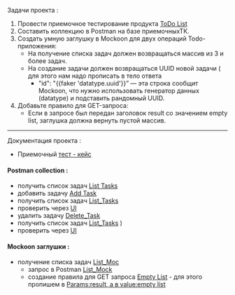  Задачи проекта : 
1. Провести приемочное тестирование продукта [ToDo List](https://sky-todo-list.herokuapp.com/) 
2. Составить коллекцию в Postman на базе приемочныхТК.
3. Создать умную заглушку в Mockoon для двух операций Todo-приложения:
   - На получение списка  задач должен возвращаться массив из 3 и более задач.
   - На создание задачи  должен возвращаться UUID новой задачи ( для этого нам надо прописать в тело ответа 
     -  "id": "{{faker 'datatype.uuid'}}” — эта строка сообщит Mockoon, что нужно  использовать генератор данных (datatype) и подставить рандомный UUID.
4. Добавьте правило для GET-запроса:
   - Если в запросе был передан заголовок result со значением empty list, заглушка должна вернуть пустой массив.
  ---
  Документация проекта :
   - Приемочный [тест - кейс](https://docs.google.com/spreadsheets/d/13p9S8zqcwzTZ3-FcWgr12GGeLUkLYaFfKDshi44NFpA/edit?usp=sharing )
  #### Postman collection :
-  получить список задач   [List Tasks](https://drive.google.com/file/d/1I4ueDJA-Bxw7LRVYtp7tzsSSq6eeACMQ/view?usp=sharing/)
-  добавить задачу [Add Task](https://drive.google.com/file/d/13wl8FVoITrZ9T45Uu-FGtiIPCSuTdV8S/view?usp=sharing/)
-  получить список задач [List_Tasks](https://drive.google.com/file/d/1K6gbeGpgRtn3VYOjGyiyqJf_38Piinek/view?usp=sharing/)
-   проверить через [UI](https://drive.google.com/file/d/1s_Bzwl_wQGkfK-JMbe3jvoU8G7F1m0wf/view?usp=sharing/)
-   удалить задачу [Delete_Task](https://drive.google.com/file/d/1t4ollpOHFrIsZz3jhlQkoIyPpMVmFxTk/view?usp=sharing)
-   получить список задач [List_Tasks](https://drive.google.com/file/d/1C2C3n8FeAJzRFQrYII1mdng_nADWjCzf/view?usp=sharing)
)
-   проверить через [UI](https://drive.google.com/file/d/10CLnNKQVXeA2Ogv4Zn0lx_4KNl6hrHI4/view?usp=sharing/)

#### Mockoon заглушки : 
- получение списка задач [List_Moc](https://drive.google.com/file/d/10bHfp29bhJ27_xhcFxO27BTBN8rIoYRi/view?usp=sharing/)
  - запрос в Postman [List_Mock](https://drive.google.com/file/d/13DLbyDxmVo020qoCtJsoob007qzTiUqI/view?usp=sharing/)
  - создание правила для GET запроса [Empty List](https://drive.google.com/file/d/1BKDiKT6Y-pp77cs4g8h2dma5Ozdh9LlI/view?usp=sharing) - для этого пропишем в  [Params:result, а в value:empty list](https://drive.google.com/file/d/1gCqCKXsNtyPqImtceIGCrMwOeRU5Q54R/view?usp=sharing)


